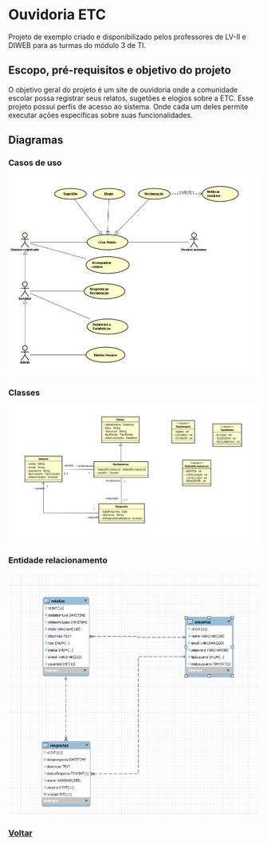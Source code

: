 # Ouvidoria ETC

Projeto de exemplo criado e disponibilizado pelos professores de LV-II e DIWEB para as turmas do módulo 3 de TI.

## Escopo, pré-requisitos e objetivo do projeto

O objetivo geral do projeto é um site de ouvidoria onde a comunidade escolar possa registrar seus relatos, sugetões e elogios sobre a ETC.
Esse projeto possui perfis de acesso ao sistema. Onde cada um deles permite executar ações específicas sobre suas funcionalidades.

## Diagramas

### Casos de uso
![image](https://github.com/RoniePetersonDF2/2024-01-pcc/blob/main/documentos/imagens/user-case.png)

### Classes
![image](https://github.com/RoniePetersonDF2/2024-01-pcc/blob/main/documentos/imagens/ouvidoria.png)

### Entidade relacionamento 
![image](https://github.com/RoniePetersonDF2/2024-01-pcc/blob/main/documentos/imagens/mer-ouvir-etc-db.png)

### [Voltar](../README.md)
